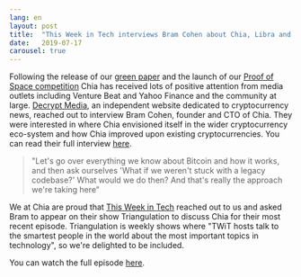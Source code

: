 ```yaml
---
lang: en
layout: post
title:  "This Week in Tech interviews Bram Cohen about Chia, Libra and Trump"
date:   2019-07-17
carousel: true
---
```


Following the release of our [green paper](https://www.chia.net/assets/ChiaGreenPaper.pdf) and the launch of our [Proof of Space competition](https://www.chia.net/2019/07/07/chia-network-announces-pos-competition.en.html) Chia has received lots of positive attention from media outlets including Venture Beat and Yahoo Finance and the community at large.
[Decrypt Media](https://decrypt.co), an independent website dedicated to cryptocurrency news, reached out to interview Bram Cohen, founder and CTO of Chia.
They were interested in where Chia envisioned itself in the wider cryptocurrency eco-system and how Chia improved upon existing cryptocurrencies. You can read their full interview [here](https://decrypt.co/7793/bram-cohen-at-last-releases-his-chia-network-green-paper).

>"Let's go over everything we know about Bitcoin and how it works, and then ask ourselves 'What if we weren't stuck with a legacy codebase?' What would we do then? And that's really the approach we're taking here"

We at Chia are proud that [This Week in Tech](https://www.twit.tv) reached out to us and asked Bram to appear on their show Triangulation to discuss Chia for their most recent episode.
Triangulation is weekly shows where "TWiT hosts talk to the smartest people in the world about the most important topics in technology", so we're delighted to be included.

You can watch the full episode [here](https://www.twit.tv/shows/triangulation/episodes/406).
